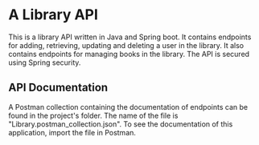 # A Library API

This is a library API written in Java and Spring boot. It contains endpoints for adding, retrieving, updating and deleting a user in the library. It also contains 
endpoints for managing books in the library. The API is secured using Spring security.

## API Documentation

A Postman collection containing the documentation of endpoints can be found in the project's folder. The name of the file is "Library.postman_collection.json".
To see the documentation of this application, import the file in Postman. 

